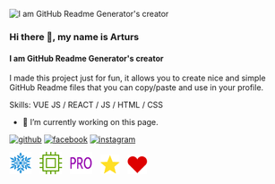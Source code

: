 ![I am GitHub Readme Generator's creator](https://lh3.googleusercontent.com/pw/AIL4fc8q9xpeyJu2aQkwv02SOlC7JJr0AOhas_zO-E8lTEUctQ86gfRh_Mgn42dJHJFdHMQhNrAyBsTrixxHjIFCFiJCGWhTzOvluCwWz6BZOmoANTbwX8nC3UFors8au822aGWzp_17xDJex-R60ClhKctTBUYz30tg_62qspaCB858uKjpDiemuTVrxu8cTU_gs-mtTyRT9Wr6ICWuQg9YkUaOHiagT2YfiJ0U-Alwq9ifKANKULsHXFif4QzAZWaxyI1p28ZH04Wdn6SWDsz8I6E3FVH_7zc3GdnSNUkRTBU_MaYWBqvlKAMvUmFRnII7XUj48wZYP3XwqxaS5A79vGKgX2WmAMCbvljqvrUmvChqyq8BYLh72aXpOb0nv2768i6HCN02lOSXo0XpKhmD7lvRQ7VUgP9EYjHWJ7O1HJD52X6Nv9rbfxtdCuZxgxRtya0TIEDTU4f_E74JGH4v8EuePMs5yh3ndv7oHc_q1wm9jMKkZH85gmlXVHJJgaM0vFBLtV9_6ia6JVSw_6z164czG00NC891etaAIa2AJEa2IEblinN_9N8R_2uRqnbLTpVQamRZj2TsRXYg69NFybXLNXJtxRTvsevi3GqqUKRFw0W7WRgoWmR_p594sP7OLng30twxBOcAlvlsWMa4oJiTGM8gs_PzMGtr0qKGTxmcE7ttVOh3uwUYiFgJbnjTgJkcXvwdcXDxI6-lqro6L53kZjdDZpWvsdqmKRKAgbKkwlZ6zZ4ketWrS3E-_mZFamFl3fJ0FvMWQ3Pd0zyEfFy9U39GVdpFNEzg0_APzJosdRwFNUH8J_LFGOwZinrmLWeUibLwRza8_zVHy4OQkBXCM__vZ5v0Yv8LoGekT_lDJfUXSXXyMwiGTqr1tYCoVGzAvr9pmaycKK4FTfqc3Q=w1600-h480-s-no?authuser=0)


### Hi there 👋, my name is Arturs
#### I am GitHub Readme Generator's creator

I made this project just for fun, it allows you to create nice and simple GitHub Readme files that you can copy/paste and use in your profile.

Skills: VUE JS / REACT / JS / HTML / CSS

- 🔭 I’m currently working on this page. 


[<img src='https://cdn.jsdelivr.net/npm/simple-icons@3.0.1/icons/github.svg' alt='github' height='40'>](https://github.com/https://github.com/emtiaz-hossain)  [<img src='https://cdn.jsdelivr.net/npm/simple-icons@3.0.1/icons/facebook.svg' alt='facebook' height='40'>](https://www.facebook.com/https://www.facebook.com/emtiaz.shimanta)  [<img src='https://cdn.jsdelivr.net/npm/simple-icons@3.0.1/icons/instagram.svg' alt='instagram' height='40'>](https://www.instagram.com/https://www.instagram.com/emtiaz_101//)  

<a href='https://archiveprogram.github.com/'><img src='https://raw.githubusercontent.com/acervenky/animated-github-badges/master/assets/acbadge.gif' width='40' height='40'></a> <a href='https://docs.github.com/en/developers'><img src='https://raw.githubusercontent.com/acervenky/animated-github-badges/master/assets/devbadge.gif' width='40' height='40'></a> <a href='https://github.com/pricing'><img src='https://raw.githubusercontent.com/acervenky/animated-github-badges/master/assets/pro.gif' width='40' height='40'></a> <a href='https://stars.github.com/'><img src='https://raw.githubusercontent.com/acervenky/animated-github-badges/master/assets/starbadge.gif' width='35' height='35'></a> <a href='https://docs.github.com/en/github/supporting-the-open-source-community-with-github-sponsors'><img src='https://raw.githubusercontent.com/acervenky/animated-github-badges/master/assets/sponsorbadge.gif' width='35' height='35'></a> 

